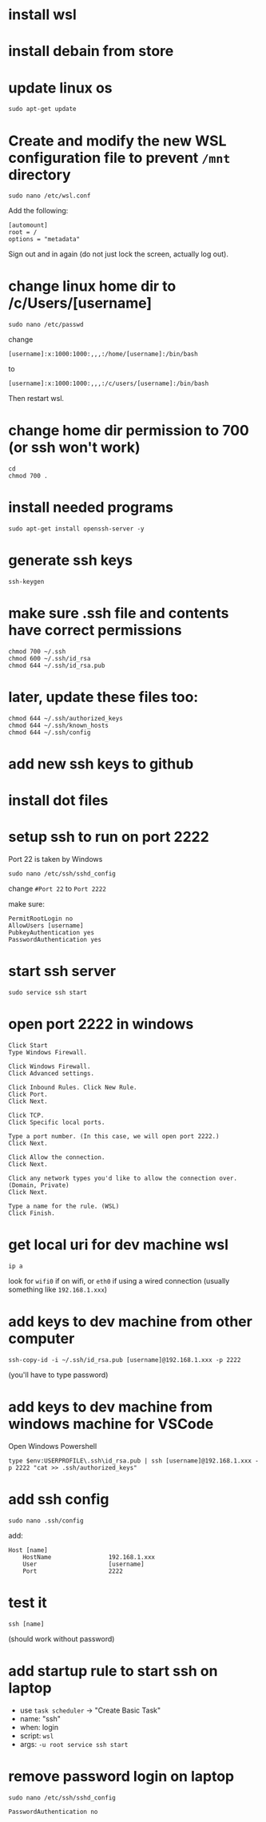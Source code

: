 # install wsl
# install debain from store
# update linux os
```shell
sudo apt-get update
```

# Create and modify the new WSL configuration file to prevent `/mnt` directory
```shell
sudo nano /etc/wsl.conf
```
Add the following:
```
[automount]
root = /
options = "metadata"
```

Sign out and in again (do not just lock the screen, actually log out).

# change linux home dir to /c/Users/[username]
```shell
sudo nano /etc/passwd
```
change
```
[username]:x:1000:1000:,,,:/home/[username]:/bin/bash
```
to
```
[username]:x:1000:1000:,,,:/c/users/[username]:/bin/bash
```
Then restart wsl.

# change home dir permission to 700 (or ssh won't work)
```shell
cd
chmod 700 .
```

# install needed programs
```
sudo apt-get install openssh-server -y
```

# generate ssh keys
```shell
ssh-keygen
```

# make sure .ssh file and contents have correct permissions
```
chmod 700 ~/.ssh
chmod 600 ~/.ssh/id_rsa
chmod 644 ~/.ssh/id_rsa.pub
```

# later, update these files too: 
```shell
chmod 644 ~/.ssh/authorized_keys
chmod 644 ~/.ssh/known_hosts
chmod 644 ~/.ssh/config
```

# add new ssh keys to github

# install dot files
# setup ssh to run on port 2222
Port 22 is taken by Windows
```shell
sudo nano /etc/ssh/sshd_config
```
change `#Port 22` to `Port 2222`

make sure:
```
PermitRootLogin no
AllowUsers [username]
PubkeyAuthentication yes
PasswordAuthentication yes
```

# start ssh server

```shell
sudo service ssh start
```

# open port 2222 in windows
```
Click Start
Type Windows Firewall.

Click Windows Firewall.
Click Advanced settings.

Click Inbound Rules. Click New Rule.
Click Port.
Click Next.

Click TCP.
Click Specific local ports.

Type a port number. (In this case, we will open port 2222.)
Click Next.

Click Allow the connection. 
Click Next.

Click any network types you'd like to allow the connection over. (Domain, Private)
Click Next.

Type a name for the rule. (WSL)
Click Finish.
```

# get local uri for dev machine wsl
```shell
ip a
```
look for `wifi0` if on wifi, or `eth0` if using a wired connection (usually something like `192.168.1.xxx`)

# add keys to dev machine from other computer
```shell
ssh-copy-id -i ~/.ssh/id_rsa.pub [username]@192.168.1.xxx -p 2222
```
(you'll have to type password)

# add keys to dev machine from windows machine for VSCode

Open Windows Powershell

```
type $env:USERPROFILE\.ssh\id_rsa.pub | ssh [username]@192.168.1.xxx -p 2222 "cat >> .ssh/authorized_keys"
```

# add ssh config
```shell
sudo nano .ssh/config
```
add:
```
Host [name]
    HostName                192.168.1.xxx
    User                    [username]
    Port                    2222
```

# test it
```shell
ssh [name]
```
(should work without password)

# add startup rule to start ssh on laptop

- use `task scheduler` -> "Create Basic Task"
- name: "ssh"
- when: login
- script: `wsl`
- args: `-u root service ssh start`


# remove password login on laptop
```shell
sudo nano /etc/ssh/sshd_config
```
```
PasswordAuthentication no
```
